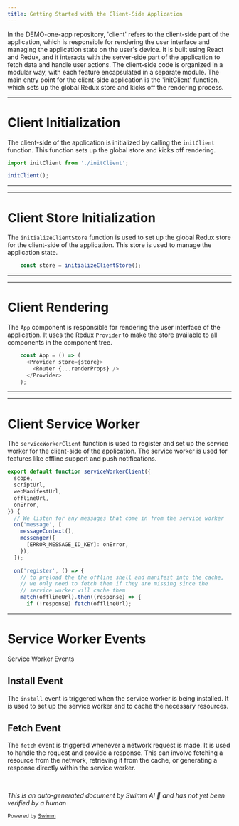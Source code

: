 ```yaml
---
title: Getting Started with the Client-Side Application
---
```

In the DEMO-one-app repository, 'client' refers to the client-side part of the application, which is responsible for rendering the user interface and managing the application state on the user's device. It is built using React and Redux, and it interacts with the server-side part of the application to fetch data and handle user actions. The client-side code is organized in a modular way, with each feature encapsulated in a separate module. The main entry point for the client-side application is the 'initClient' function, which sets up the global Redux store and kicks off the rendering process.

<SwmSnippet path="/src/client/client.js" line="27">

---

# Client Initialization

The client-side of the application is initialized by calling the `initClient` function. This function sets up the global store and kicks off rendering.

```javascript
import initClient from './initClient';

initClient();
```

---

</SwmSnippet>

<SwmSnippet path="/src/client/initClient.jsx" line="34">

---

# Client Store Initialization

The `initializeClientStore` function is used to set up the global Redux store for the client-side of the application. This store is used to manage the application state.

```javascript
    const store = initializeClientStore();
```

---

</SwmSnippet>

<SwmSnippet path="/src/client/initClient.jsx" line="64">

---

# Client Rendering

The `App` component is responsible for rendering the user interface of the application. It uses the Redux `Provider` to make the store available to all components in the component tree.

```javascript
    const App = () => (
      <Provider store={store}>
        <Router {...renderProps} />
      </Provider>
    );
```

---

</SwmSnippet>

<SwmSnippet path="/src/client/service-worker/client.js" line="27">

---

# Client Service Worker

The `serviceWorkerClient` function is used to register and set up the service worker for the client-side of the application. The service worker is used for features like offline support and push notifications.

```javascript
export default function serviceWorkerClient({
  scope,
  scriptUrl,
  webManifestUrl,
  offlineUrl,
  onError,
}) {
  // We listen for any messages that come in from the service worker
  on('message', [
    messageContext(),
    messenger({
      [ERROR_MESSAGE_ID_KEY]: onError,
    }),
  ]);

  on('register', () => {
    // to preload the the offline shell and manifest into the cache,
    // we only need to fetch them if they are missing since the
    // service worker will cache them
    match(offlineUrl).then((response) => {
      if (!response) fetch(offlineUrl);
```

---

</SwmSnippet>

# Service Worker Events

Service Worker Events

## Install Event

The `install` event is triggered when the service worker is being installed. It is used to set up the service worker and to cache the necessary resources.

## Fetch Event

The `fetch` event is triggered whenever a network request is made. It is used to handle the request and provide a response. This can involve fetching a resource from the network, retrieving it from the cache, or generating a response directly within the service worker.

&nbsp;

*This is an auto-generated document by Swimm AI 🌊 and has not yet been verified by a human*

<SwmMeta version="3.0.0" repo-id="Z2l0aHViJTNBJTNBREVNTy1vbmUtYXBwJTNBJTNBZ2lsYWRuYXZvdA==" repo-name="DEMO-one-app" doc-type="overview"><sup>Powered by [Swimm](/)</sup></SwmMeta>
